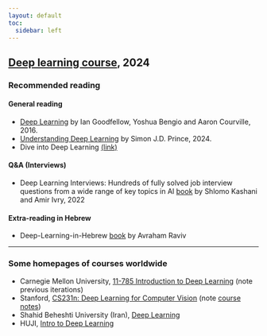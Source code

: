 ```yaml
---
layout: default
toc:
  sidebar: left
---
```


## [Deep learning course](/suppl/dl/dl2024/), 2024

### Recommended reading

#### General reading

* [Deep Learning](https://www.deeplearningbook.org/) by Ian Goodfellow, Yoshua Bengio and Aaron Courville, 2016.
* [Understanding Deep Learning](https://udlbook.github.io/udlbook/) by Simon J.D. Prince, 2024.
* Dive into Deep Learning [(link)](https://d2l.ai/)

#### Q&A (Interviews)

* Deep Learning Interviews: Hundreds of fully solved job interview questions from a wide range of key topics in AI [book](https://arxiv.org/abs/2201.00650) by Shlomo Kashani and Amir Ivry, 2022

#### Extra-reading in Hebrew

* Deep-Learning-in-Hebrew [book](https://github.com/AvrahamRaviv/Deep-Learning-in-Hebrew) by Avraham Raviv

---

### Some homepages of courses worldwide
* Carnegie Mellon University, [11-785 Introduction to Deep Learning](https://deeplearning.cs.cmu.edu/) (note previous iterations)
* Stanford, [CS231n: Deep Learning for Computer Vision](http://cs231n.stanford.edu/) (note [course notes](https://cs231n.github.io/))
* Shahid Beheshti University (Iran), [Deep Learning](https://hhaji.github.io/Deep-Learning/)
* HUJI, [Intro to Deep Learning](https://github.com/Hadar933/Intro-to-Deep-Learning/)